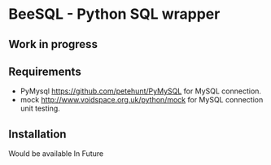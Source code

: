 # BeeSQL - Python SQL wrapper #
## Work in progress ##

## Requirements ##
+ PyMysql <https://github.com/petehunt/PyMySQL> for MySQL connection.
+ mock <http://www.voidspace.org.uk/python/mock> for MySQL connection unit testing.

## Installation ##
Would be available In Future
